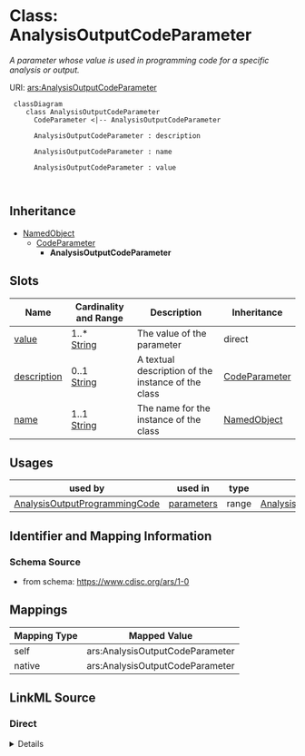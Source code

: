 # Class: AnalysisOutputCodeParameter


_A parameter whose value is used in programming code for a specific analysis or output._





URI: [ars:AnalysisOutputCodeParameter](https://www.cdisc.org/ars/1-0/AnalysisOutputCodeParameter)




```mermaid
 classDiagram
    class AnalysisOutputCodeParameter
      CodeParameter <|-- AnalysisOutputCodeParameter
      
      AnalysisOutputCodeParameter : description
        
      AnalysisOutputCodeParameter : name
        
      AnalysisOutputCodeParameter : value
        
      
```




## Inheritance
* [NamedObject](NamedObject.md)
    * [CodeParameter](CodeParameter.md)
        * **AnalysisOutputCodeParameter**



## Slots

| Name | Cardinality and Range | Description | Inheritance |
| ---  | --- | --- | --- |
| [value](value.md) | 1..* <br/> [String](String.md) | The value of the parameter | direct |
| [description](description.md) | 0..1 <br/> [String](String.md) | A textual description of the instance of the class | [CodeParameter](CodeParameter.md) |
| [name](name.md) | 1..1 <br/> [String](String.md) | The name for the instance of the class | [NamedObject](NamedObject.md) |





## Usages

| used by | used in | type | used |
| ---  | --- | --- | --- |
| [AnalysisOutputProgrammingCode](AnalysisOutputProgrammingCode.md) | [parameters](parameters.md) | range | [AnalysisOutputCodeParameter](AnalysisOutputCodeParameter.md) |






## Identifier and Mapping Information







### Schema Source


* from schema: https://www.cdisc.org/ars/1-0





## Mappings

| Mapping Type | Mapped Value |
| ---  | ---  |
| self | ars:AnalysisOutputCodeParameter |
| native | ars:AnalysisOutputCodeParameter |





## LinkML Source

<!-- TODO: investigate https://stackoverflow.com/questions/37606292/how-to-create-tabbed-code-blocks-in-mkdocs-or-sphinx -->

### Direct

<details>
```yaml
name: AnalysisOutputCodeParameter
description: A parameter whose value is used in programming code for a specific analysis
  or output.
from_schema: https://www.cdisc.org/ars/1-0
rank: 1000
is_a: CodeParameter
slots:
- value
slot_usage:
  value:
    name: value
    description: The value of the parameter.
    domain_of:
    - AnalysisOutputCodeParameter
    - TemplateCodeParameter
    - WhereClauseCondition
    required: true
    maximum_cardinality: 1

```
</details>

### Induced

<details>
```yaml
name: AnalysisOutputCodeParameter
description: A parameter whose value is used in programming code for a specific analysis
  or output.
from_schema: https://www.cdisc.org/ars/1-0
rank: 1000
is_a: CodeParameter
slot_usage:
  value:
    name: value
    description: The value of the parameter.
    domain_of:
    - AnalysisOutputCodeParameter
    - TemplateCodeParameter
    - WhereClauseCondition
    required: true
    maximum_cardinality: 1
attributes:
  value:
    name: value
    description: The value of the parameter.
    from_schema: https://www.cdisc.org/ars/1-0
    rank: 1000
    multivalued: true
    alias: value
    owner: AnalysisOutputCodeParameter
    domain_of:
    - AnalysisOutputCodeParameter
    - TemplateCodeParameter
    - WhereClauseCondition
    range: string
    required: true
    maximum_cardinality: 1
  description:
    name: description
    description: A textual description of the instance of the class.
    from_schema: https://www.cdisc.org/ars/1-0
    rank: 1000
    alias: description
    owner: AnalysisOutputCodeParameter
    domain_of:
    - Analysis
    - AnalysisMethod
    - ReferencedOperationRelationship
    - CodeParameter
    - SponsorTerm
    range: string
  name:
    name: name
    description: The name for the instance of the class.
    from_schema: https://www.cdisc.org/ars/1-0
    rank: 1000
    alias: name
    owner: AnalysisOutputCodeParameter
    domain_of:
    - NamedObject
    range: string
    required: true

```
</details>